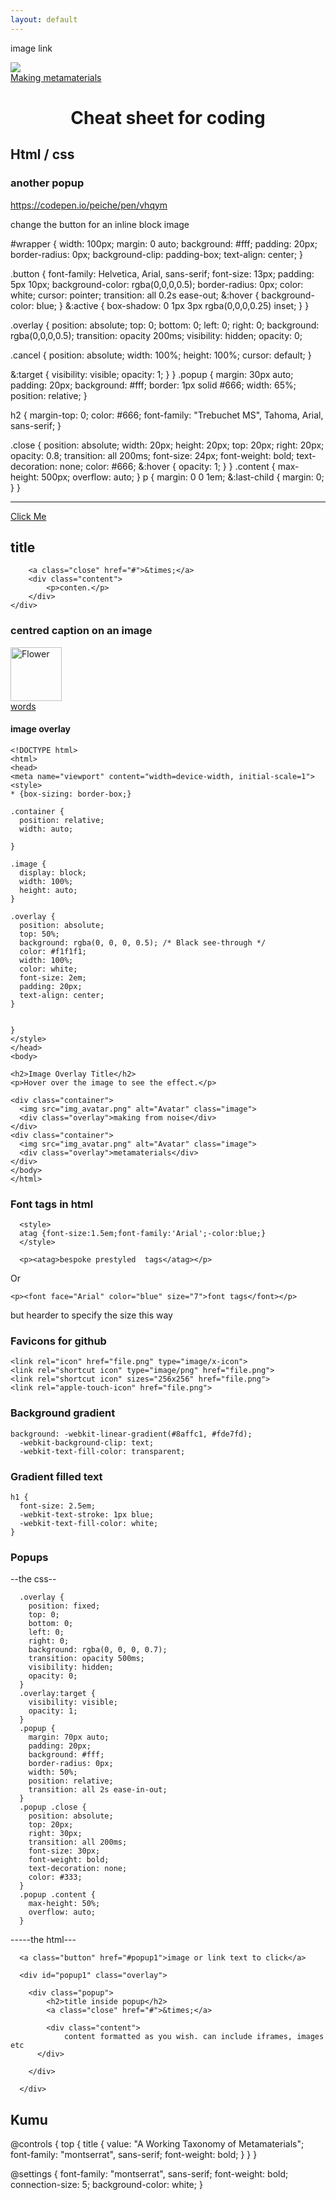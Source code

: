 ```yaml
---
layout: default
---
```


image link

<div class="containerx"><a href="makingmetamaterials"><img src="assets/labyrthumb.jpg" class="imagex"><div class="overlayx">Making metamaterials</div></a></div>


# <center>Cheat sheet for coding</center>

## Html / css


### another popup

https://codepen.io/peiche/pen/vhqym

change the button for an inline block image

#wrapper {
	width: 100px;
	margin: 0 auto;
	background: #fff;
	padding: 20px;
	border-radius: 0px;
	background-clip: padding-box;
	text-align: center;
}

.button {
	font-family: Helvetica, Arial, sans-serif;
	font-size: 13px;
	padding: 5px 10px;
	background-color: rgba(0,0,0,0.5);
	border-radius: 0px;
	color: white;
	cursor: pointer;
	transition: all 0.2s ease-out;
  &:hover {
   background-color: blue;
  }
  &:active {
    box-shadow: 0 1px 3px rgba(0,0,0,0.25) inset;
  }
}

.overlay {
	position: absolute;
	top: 0;
	bottom: 0;
  left: 0;
  right: 0;
  background: rgba(0,0,0,0.5);
	transition: opacity 200ms;
  visibility: hidden;
	opacity: 0;


  .cancel {
    position: absolute;
    width: 100%;
    height: 100%;
    cursor: default;
  }

  &:target {
    visibility: visible;
    opacity: 1;
}
}
.popup {
	margin: 30px auto;
	padding: 20px;
	background: #fff;
	border: 1px solid #666;
	width: 65%;
	position: relative;
 }

  h2 {
    margin-top: 0;
    color: #666;
    font-family: "Trebuchet MS", Tahoma, Arial, sans-serif;
  }

  .close {
    position: absolute;
    width: 20px;
    height: 20px;
    top: 20px;
    right: 20px;
    opacity: 0.8;
    transition: all 200ms;
    font-size: 24px;
    font-weight: bold;
    text-decoration: none;
    color: #666;
    &:hover {
      opacity: 1;
    }
  }
  .content {
    max-height: 500px;
    overflow: auto;
  }
  p {
    margin: 0 0 1em;
    &:last-child {
      margin: 0;
    }
}



----

<div id="wrapper">
  <p><a class="button" href="#popup1">Click Me</a></p>
</p>
</div>

<div id="popup1" class="overlay">
	<div class="popup">
		<h2>title</h2>

		<a class="close" href="#">&times;</a>
		<div class="content">
			<p>conten.</p>
		</div>
	</div>
</div>





### centred caption on an image


<meta name="viewport" content="width=device-width, initial-scale=1">
<style>


(centring on the page..)
.vcenteredtext {
  position: relative;
  text-align: center;
}

.hcenteredtext {
  position: absolute;
  text-align: center;
  color: white;
  font-size: 1rem;
  top: 50%;
  left: 50%;
  transform: translate(-50%, -50%);
}
</style>
</head>
<body>

<a href="#popup1">
<div class="vcenteredtext"><img src="http://www.howtorecordpodcasts.com/wp-content/uploads/2012/10/YouTube-Background-Pop-2.jpg" style="width:82px; height:86px" title="My project" alt="Flower"><div class="hcenteredtext">words</div></a>


#### image overlay

    <!DOCTYPE html>
    <html>
    <head>
    <meta name="viewport" content="width=device-width, initial-scale=1">
    <style>
    * {box-sizing: border-box;}

    .container {
      position: relative;
      width: auto;

    }

    .image {
      display: block;
      width: 100%;
      height: auto;
    }

    .overlay {
      position: absolute;
      top: 50%;
      background: rgba(0, 0, 0, 0.5); /* Black see-through */
      color: #f1f1f1;
      width: 100%;
      color: white;
      font-size: 2em;
      padding: 20px;
      text-align: center;
    }


    }
    </style>
    </head>
    <body>

    <h2>Image Overlay Title</h2>
    <p>Hover over the image to see the effect.</p>

    <div class="container">
      <img src="img_avatar.png" alt="Avatar" class="image">
      <div class="overlay">making from noise</div>
    </div>
    <div class="container">
      <img src="img_avatar.png" alt="Avatar" class="image">
      <div class="overlay">metamaterials</div>
    </div>
    </body>
    </html>


### Font tags in html

      <style>
      atag {font-size:1.5em;font-family:'Arial';-color:blue;}
      </style>

      <p><atag>bespoke prestyled  tags</atag></p>

Or

    <p><font face="Arial" color="blue" size="7">font tags</font></p>
but hearder to specify the size this way

### Favicons for github

    <link rel="icon" href="file.png" type="image/x-icon">
    <link rel="shortcut icon" type="image/png" href="file.png">
    <link rel="shortcut icon" sizes="256x256" href="file.png">
    <link rel="apple-touch-icon" href="file.png">


### Background gradient
    background: -webkit-linear-gradient(#8affc1, #fde7fd);
      -webkit-background-clip: text;
      -webkit-text-fill-color: transparent;

### Gradient filled text
    h1 {
      font-size: 2.5em;
      -webkit-text-stroke: 1px blue;
      -webkit-text-fill-color: white;
    }


### Popups

--the css--

      .overlay {
        position: fixed;
        top: 0;
        bottom: 0;
        left: 0;
        right: 0;
        background: rgba(0, 0, 0, 0.7);
        transition: opacity 500ms;
        visibility: hidden;
        opacity: 0;
      }
      .overlay:target {
        visibility: visible;
        opacity: 1;
      }
      .popup {
        margin: 70px auto;
        padding: 20px;
        background: #fff;
        border-radius: 0px;
        width: 50%;
        position: relative;
        transition: all 2s ease-in-out;
      }
      .popup .close {
        position: absolute;
        top: 20px;
        right: 30px;
        transition: all 200ms;
        font-size: 30px;
        font-weight: bold;
        text-decoration: none;
        color: #333;
      }
      .popup .content {
        max-height: 50%;
        overflow: auto;
      }
-----the html---

      <a class="button" href="#popup1">image or link text to click</a>

      <div id="popup1" class="overlay">

      	<div class="popup">
      		<h2>title inside popup</h2>
      		<a class="close" href="#">&times;</a>

      		<div class="content">
      			content formatted as you wish. can include iframes, images etc
          </div>

      	</div>

      </div>

## Kumu

@controls {
  top {
    title {
      value: "A Working Taxonomy of Metamaterials";
      font-family: "montserrat", sans-serif;
      font-weight: bold;
    }
  }
}



@settings {
  font-family: "montserrat", sans-serif;
  font-weight: bold;
  connection-size: 5;
  background-color: white;
}
